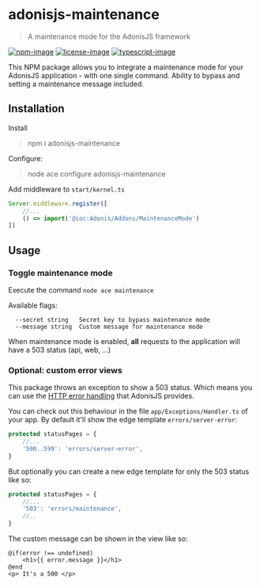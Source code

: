 # adonisjs-maintenance
> A maintenance mode for the AdonisJS framework

[![npm-image]][npm-url] [![license-image]][license-url] [![typescript-image]][typescript-url]

This NPM package allows you to integrate a maintenance mode for your AdonisJS application - with one single command. Ability to bypass and setting a maintenance message included.

## Installation

Install
> npm i adonisjs-maintenance

Configure:
> node ace configure adonisjs-maintenance

Add middleware to `start/kernel.ts`

```ts
Server.middleware.register([
    //...
    () => import('@ioc:Adonis/Addons/MaintenanceMode')
])
```

## Usage

### Toggle maintenance mode

Execute the command `node ace maintenance`

Available flags:
```
  --secret string   Secret key to bypass maintenance mode
  --message string  Custom message for maintenance mode
```

When maintenance mode is enabled, **all** requests to the application will have a 503 status (api, web, ...)

### Optional: custom error views

This package throws an exception to show a 503 status. Which means you can use the [HTTP error handling](https://docs.adonisjs.com/guides/exception-handling#handling-exceptions-globally) that AdonisJS provides.

You can check out this behaviour in the file  `app/Exceptions/Handler.ts` of your app.
By default it'll show the edge template `errors/server-error`:

```ts
protected statusPages = {
    //...
    '500..599': 'errors/server-error', 
}
```

But optionally you can create a new edge template for only the 503 status like so:

```ts
protected statusPages = {
    //...
    '503': 'errors/maintenance',
    //..
}
```

The custom message can be shown in the view like so:

```edge
@if(error !== undefined)
    <h1>{{ error.message }}</h1>
@end
<p> It's a 500 </p>
```

[npm-image]: https://img.shields.io/npm/v/adonisjs-maintenance.svg?style=for-the-badge&logo=npm
[npm-url]: https://npmjs.org/package/adonisjs-maintenance "npm"

[license-image]: https://img.shields.io/npm/l/adonisjs-maintenance?color=blueviolet&style=for-the-badge
[license-url]: LICENSE.md "license"

[typescript-image]: https://img.shields.io/badge/Typescript-294E80.svg?style=for-the-badge&logo=typescript
[typescript-url]:  "typescript"
